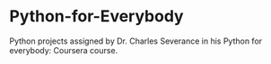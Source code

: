 # Python-for-Everybody
Python projects assigned by Dr. Charles Severance in his Python for everybody: Coursera course.
